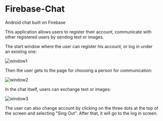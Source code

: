 # Firebase-Chat
Android chat built on Firebase

This application allows users to register their account, communicate with other registered users by sending text or images.

The start window where the user can register his account, or log in under an existing one:

![window1](https://user-images.githubusercontent.com/70967320/165932007-e6ebdb69-f674-4f8c-94dd-1bc01d5b5666.jpg)

Then the user gets to the page for choosing a person for communication:

![window2](https://user-images.githubusercontent.com/70967320/165932289-4c6fe9ed-912c-4a33-be9c-065caacc24c1.jpg)

In the chat itself, users can exchange text or images:

![window3](https://user-images.githubusercontent.com/70967320/165932415-b88e3ed0-84a0-4162-991f-b7acbae0b1e5.jpg)

The user can also change account by clicking on the three dots at the top of the screen and selecting "Sing Out". After that, it will go to the log in screen.
